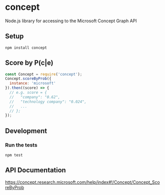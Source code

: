 # concept

Node.js library for accessing to the Microsoft Concept Graph API

## Setup

```
npm install concept
```

## Score by P(c|e)

```javascript
const Concept = require('concept');
Concept.scoreByProb({
  instance: 'microsoft'
}).then((score) => {
  // e.g. score = {
  //   "company": "0.62",
  //   "technology company": "0.024",
  //   ...
  // };
});
```

## Development

### Run the tests

```
npm test
```

## API Documentation

https://concept.research.microsoft.com/help/index#!/Concept/Concept_ScoreByProb
